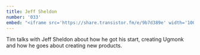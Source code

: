```yaml
---
title: Jeff Sheldon
number: '033'
embed: "<iframe src='https://share.transistor.fm/e/9b7d389e' width='100%' height='180' frameborder='0' scrolling='no' seamless='true'></iframe>"
---
```

Tim talks with Jeff Sheldon about how he got his start, creating Ugmonk and how he goes about creating new products.
